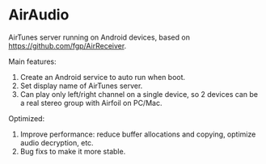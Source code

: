 # AirAudio
AirTunes server running on Android devices, based on https://github.com/fgp/AirReceiver.

Main features:
1. Create an Android service to auto run when boot.
2. Set display name of AirTunes server.
3. Can play only left/right channel on a single device, so 2 devices can be a real stereo group with Airfoil on PC/Mac.

Optimized:
1. Improve performance: reduce buffer allocations and copying, optimize audio decryption, etc.
2. Bug fixs to make it more stable.
